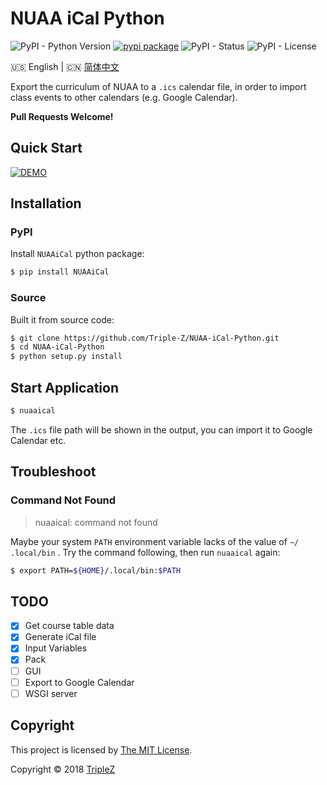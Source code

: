# NUAA iCal Python

![PyPI - Python Version](https://img.shields.io/pypi/pyversions/NUAAiCal.svg)
[![pypi package](https://img.shields.io/pypi/v/NUAAiCal.svg)](https://pypi.python.org/pypi/NUAAiCal/)
![PyPI - Status](https://img.shields.io/pypi/status/NUAAiCal.svg)
![PyPI - License](https://img.shields.io/pypi/l/NUAAiCal.svg)

:us: English | :cn: [简体中文](/README_zh-hans.md)

Export the curriculum of NUAA to a `.ics` calendar file, in order to import 
class events to other calendars (e.g. Google Calendar).

**Pull Requests Welcome!**

## Quick Start

[![DEMO](https://asciinema.org/a/HNivm2Ax5PpuUx6e5LwMwxffA.png)](https://asciinema.org/a/HNivm2Ax5PpuUx6e5LwMwxffA)

## Installation

### PyPI

Install `NUAAiCal` python package:

```bash
$ pip install NUAAiCal
```

### Source

Built it from source code:

```bash
$ git clone https://github.com/Triple-Z/NUAA-iCal-Python.git
$ cd NUAA-iCal-Python
$ python setup.py install
```

## Start Application

```bash
$ nuaaical
```

The `.ics` file path will be shown in the output, you can import it to Google 
Calendar etc.

## Troubleshoot

### Command Not Found

> nuaaical: command not found

Maybe your system `PATH` environment variable lacks of the value of `~/
.local/bin` . Try the command following, then run `nuaaical` again:

```bash
$ export PATH=${HOME}/.local/bin:$PATH
``` 

## TODO

- [x] Get course table data
- [x] Generate iCal file
- [x] Input Variables
- [x] Pack
- [ ] GUI
- [ ] Export to Google Calendar
- [ ] WSGI server

## Copyright

This project is licensed by [The MIT License](/LICENSE.md).

Copyright &copy; 2018 [TripleZ](https://github.com/Triple-Z)

